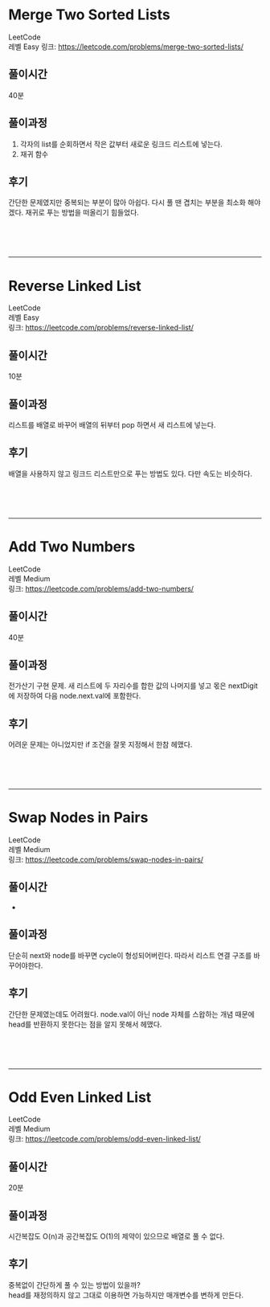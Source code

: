 # Merge Two Sorted Lists

LeetCode  
레벨 Easy
링크: https://leetcode.com/problems/merge-two-sorted-lists/

## 풀이시간

40분

## 풀이과정

1. 각자의 list를 순회하면서 작은 값부터 새로운 링크드 리스트에 넣는다.
2. 재귀 함수

## 후기

간단한 문제였지만 중복되는 부분이 많아 아쉽다. 다시 풀 땐 겹치는 부분을 최소화 해야겠다.
재귀로 푸는 방법을 떠올리기 힘들었다.

</br>
</br>
</br>

---

# Reverse Linked List

LeetCode  
레벨 Easy  
링크: https://leetcode.com/problems/reverse-linked-list/

## 풀이시간

10분

## 풀이과정

리스트를 배열로 바꾸어 배열의 뒤부터 pop 하면서 새 리스트에 넣는다.

## 후기

배열을 사용하지 않고 링크드 리스트만으로 푸는 방법도 있다. 다만 속도는 비슷하다.

</br>
</br>
</br>

---

# Add Two Numbers

LeetCode  
레벨 Medium  
링크: https://leetcode.com/problems/add-two-numbers/

## 풀이시간

40분

## 풀이과정

전가산기 구현 문제. 새 리스트에 두 자리수를 합한 값의 나머지를 넣고 몫은 nextDigit에 저장하여 다음 node.next.val에 포함한다.

## 후기

어려운 문제는 아니었지만 if 조건을 잘못 지정해서 한참 헤맸다.

</br>
</br>
</br>

---

# Swap Nodes in Pairs

LeetCode  
레벨 Medium  
링크: https://leetcode.com/problems/swap-nodes-in-pairs/

## 풀이시간

-

## 풀이과정

단순히 next와 node를 바꾸면 cycle이 형성되어버린다. 따라서 리스트 연결 구조를 바꾸어야한다.

## 후기

간단한 문제였는데도 어려웠다. node.val이 아닌 node 자체를 스왑하는 개념 때문에 head를 반환하지 못한다는 점을 알지 못해서 헤맸다.

</br>
</br>
</br>

---

# Odd Even Linked List

LeetCode  
레벨 Medium  
링크: https://leetcode.com/problems/odd-even-linked-list/

## 풀이시간

20분

## 풀이과정

시간복잡도 O(n)과 공간복잡도 O(1)의 제약이 있으므로 배열로 풀 수 없다.

## 후기

중복없이 간단하게 풀 수 있는 방법이 있을까?  
head를 재정의하지 않고 그대로 이용하면 가능하지만 매개변수를 변하게 만든다.
